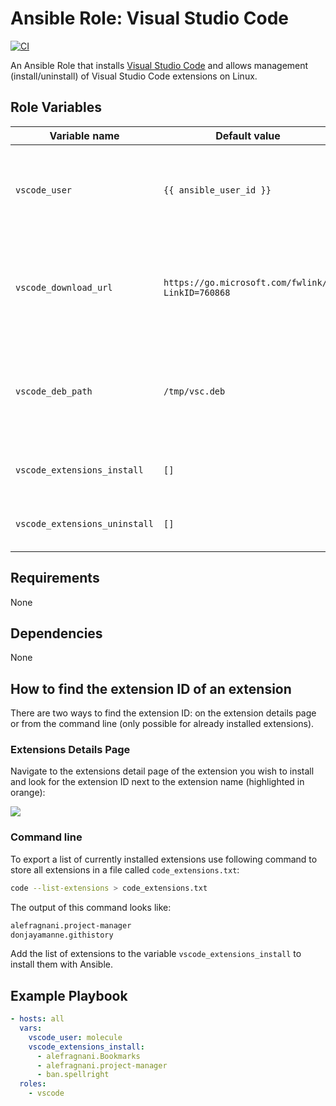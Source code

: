 # Ansible Role: Visual Studio Code

[![CI](https://github.com/skaary/ansible-role-vscode/actions/workflows/ci.yml/badge.svg?branch=main&event=push)](https://github.com/skaary/ansible-role-vscode/actions?query=workflow%3Ci)

An Ansible Role that installs [Visual Studio Code](https://code.visualstudio.com/) and allows management (install/uninstall) of Visual Studio Code extensions on Linux.

## Role Variables

| Variable name                 | Default value | Description |
|-------------------------------|---------------|-------------|
| `vscode_user`                     | `{{ ansible_user_id }}`            | The name of the user to install Visual Studio Code for. Required. |
| `vscode_download_url`                     | `https://go.microsoft.com/fwlink/?LinkID=760868`            | The URL from where Visual Studio code is downloaded from. Required. |
| `vscode_deb_path`                     | `/tmp/vsc.deb`            | The location where the Visual Studio code .deb is downloaded to. Required. |
| `vscode_extensions_install`                     | `[]`            | The extension(s) to be installed. |
| `vscode_extensions_uninstall`                     | `[]`            | The extension(s) to be uninstalled. |

## Requirements

None

## Dependencies

None

## How to find the extension ID of an extension

There are two ways to find the extension ID: on the extension details page or from the command line (only possible for already installed extensions).

### Extensions Details Page

Navigate to the extensions detail page of the extension you wish to install and look for the extension ID next to the extension name (highlighted in orange):

![](extensionID2.png)

### Command line

To export a list of currently installed extensions use following command to store all extensions in a file called `code_extensions.txt`:

```bash
code --list-extensions > code_extensions.txt
```

The output of this command looks like:

```bash
alefragnani.project-manager
donjayamanne.githistory
```

Add the list of extensions to the variable `vscode_extensions_install` to install them with Ansible.

## Example Playbook

```yaml
- hosts: all
  vars:
    vscode_user: molecule
    vscode_extensions_install:
      - alefragnani.Bookmarks
      - alefragnani.project-manager
      - ban.spellright
  roles:
    - vscode
```
